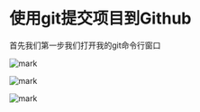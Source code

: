 # 使用git提交项目到Github



首先我们第一步我们打开我的git命令行窗口

![mark](http://ptagesjik.bkt.clouddn.com/blog/20190619/HWDHlFaMkMsd.png?imageslim)





![mark](http://ptagesjik.bkt.clouddn.com/blog/20190619/xyvFHSW35A22.png?imageslim)





![mark](http://ptagesjik.bkt.clouddn.com/blog/20190619/5pT0O2dFtvTT.png?imageslim)



